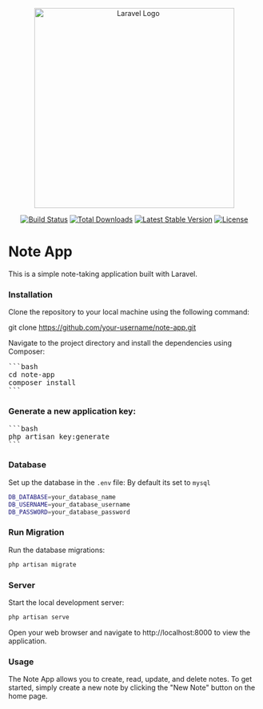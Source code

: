 <p align="center"><a href="https://laravel.com" target="_blank"><img src="https://raw.githubusercontent.com/laravel/art/master/logo-lockup/5%20SVG/2%20CMYK/1%20Full%20Color/laravel-logolockup-cmyk-red.svg" width="400" alt="Laravel Logo"></a></p>

<p align="center">
<a href="https://github.com/laravel/framework/actions"><img src="https://github.com/laravel/framework/workflows/tests/badge.svg" alt="Build Status"></a>
<a href="https://packagist.org/packages/laravel/framework"><img src="https://img.shields.io/packagist/dt/laravel/framework" alt="Total Downloads"></a>
<a href="https://packagist.org/packages/laravel/framework"><img src="https://img.shields.io/packagist/v/laravel/framework" alt="Latest Stable Version"></a>
<a href="https://packagist.org/packages/laravel/framework"><img src="https://img.shields.io/packagist/l/laravel/framework" alt="License"></a>
</p>

# Note App
This is a simple note-taking application built with Laravel.

### Installation
Clone the repository to your local machine using the following command:


git clone https://github.com/your-username/note-app.git

Navigate to the project directory and install the dependencies using Composer:

<pre>
```bash
cd note-app
composer install
```
</pre>




### Generate a new application key:
<pre>
```bash
php artisan key:generate
```
</pre>


### Database
Set up the database in the `.env` file: By default its set to `mysql`
```bash
DB_DATABASE=your_database_name
DB_USERNAME=your_database_username
DB_PASSWORD=your_database_password
```
### Run Migration
Run the database migrations:
```bash
php artisan migrate
```


### Server
Start the local development server:
```bash
php artisan serve
```
Open your web browser and navigate to http://localhost:8000 to view the application.

### Usage
The Note App allows you to create, read, update, and delete notes. To get started, simply create a new note by clicking the "New Note" button on the home page.
